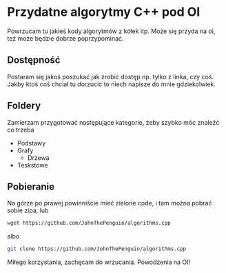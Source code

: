 # Przydatne algorytmy C++ pod OI

Powrzucam tu jakieś kody algorytmów z kółek itp.
Może się przyda na oi, też może będzie dobrze poprzypominać.

## Dostępność

Postaram się jakoś poszukać jak zrobić dostęp np. tylko z linka, czy coś.
Jakby ktoś coś chciał tu dorzucić to niech napisze do mnie gdziekolwiek.

## Foldery

Zamierzam przygotować następujące kategorie, żeby szybko móc znaleźć co trzeba
- Podstawy
- Grafy
  - Drzewa
- Teskstowe

## Pobieranie

Na górze po prawej powinniście mieć zielone code, i tam można pobrać sobie zipa, lub
```bash
wget https://github.com/JohnThePenguin/algorithms.cpp
``` 
albo 
```bash
git clone https://github.com/JohnThePenguin/algorithms.cpp
``` 

Miłego korzystania, zachęcam do wrzucania. Powodzenia na OI!
